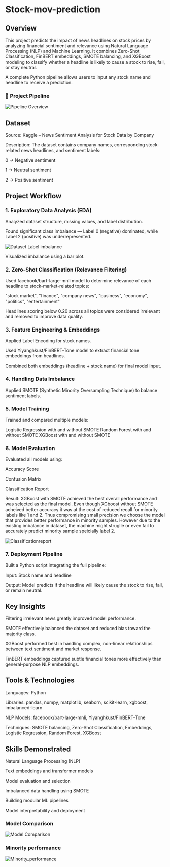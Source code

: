 # Stock-mov-prediction
## Overview

This project predicts the impact of news headlines on stock prices by analyzing financial sentiment and relevance using Natural Language Processing (NLP) and Machine Learning.
It combines Zero-Shot Classification, FinBERT embeddings, SMOTE balancing, and XGBoost modeling to classify whether a headline is likely to cause a stock to rise, fall, or stay neutral.

A complete Python pipeline allows users to input any stock name and headline to receive a prediction.

### 🔄 Project Pipeline
![Pipeline Overview](Images/Flowchart.png)

## Dataset

Source: Kaggle – News Sentiment Analysis for Stock Data by Company

Description:
The dataset contains company names, corresponding stock-related news headlines, and sentiment labels:

0 → Negative sentiment

1 → Neutral sentiment

2 → Positive sentiment

## Project Workflow
### 1. Exploratory Data Analysis (EDA)

Analyzed dataset structure, missing values, and label distribution.

Found significant class imbalance — Label 0 (negative) dominated, while Label 2 (positive) was underrepresented.

![Dataset Label imbalance](Images/Labeldistribution_plot.png)

Visualized imbalance using a bar plot.

### 2. Zero-Shot Classification (Relevance Filtering)

Used facebook/bart-large-mnli model to determine relevance of each headline to stock-market-related topics:

"stock market", "finance", "company news", "business", "economy", "politics", "entertainment"

Headlines scoring below 0.20 across all topics were considered irrelevant and removed to improve data quality.

### 3. Feature Engineering & Embeddings

Applied Label Encoding for stock names.

Used Yiyanghkust/FinBERT-Tone model to extract financial tone embeddings from headlines.

Combined both embeddings (headline + stock name) for final model input.

### 4. Handling Data Imbalance

Applied SMOTE (Synthetic Minority Oversampling Technique) to balance sentiment labels.

### 5. Model Training

Trained and compared multiple models:

Logistic Regression	with and without SMOTE
Random Forest	with and without SMOTE
XGBoost with and without SMOTE

### 6. Model Evaluation

Evaluated all models using:

Accuracy Score

Confusion Matrix

Classification Report

Result:
XGBoost with SMOTE achieved the best overall performance and was selected as the final model. Even though XGboost without SMOTE acheived better accuracy it was at the cost of reduced recall for minority labels like 1 and 2. Thus compromising small precision we choose the model that provides better performance in minority samples. However due to the existing imbalance in dataset, the machine might struglle or even fail to accurately predict minority sample speicially label 2.

![Classificationreport](Images/Modelevaluation.png)

### 7. Deployment Pipeline

Built a Python script integrating the full pipeline:

Input: Stock name and headline

Output: Model predicts if the headline will likely cause the stock to rise, fall, or remain neutral.

## Key Insights

Filtering irrelevant news greatly improved model performance.

SMOTE effectively balanced the dataset and reduced bias toward the majority class.

XGBoost performed best in handling complex, non-linear relationships between text sentiment and market response.

FinBERT embeddings captured subtle financial tones more effectively than general-purpose NLP embeddings.

## Tools & Technologies

Languages: Python

Libraries: pandas, numpy, matplotlib, seaborn, scikit-learn, xgboost, imbalanced-learn

NLP Models: facebook/bart-large-mnli, Yiyanghkust/FinBERT-Tone

Techniques: SMOTE balancing, Zero-Shot Classification, Embeddings, Logistic Regression, Random Forest, XGBoost

## Skills Demonstrated

Natural Language Processing (NLP)

Text embeddings and transformer models

Model evaluation and selection

Imbalanced data handling using SMOTE

Building modular ML pipelines

Model interpretability and deployment

### Model Comparison
![Model Comparison](Images/Model_performance.png)

### Minority performance
![Minority_performance](Images/Minority_performance.png)

